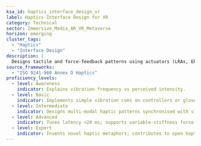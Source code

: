 ```yaml
---
ksa_id: haptics_interface_design_xr
label: Haptics-Interface Design for XR
category: Technical
sector: Immersive_Media_AR_VR_Metaverse
horizon: emerging
cluster_tags:
  - "Haptics"
  - "Interface Design"
description: |
  Designs tactile and force-feedback patterns using actuators (LRAs, ERMs, piezo, pneumatic) mapped to XR interactions; validates latency, intensity, and user comfort.
source_frameworks:
  - "ISO 9241-960 Annex D Haptics"
proficiency_levels:
  - level: Awareness
    indicator: Explains vibration frequency vs perceived intensity.
  - level: Basic
    indicator: Implements simple vibration cues on controllers or gloves.
  - level: Intermediate
    indicator: Designs multi-modal haptic patterns synchronised with visuals/audio.
  - level: Advanced
    indicator: Tunes latency <20 ms; supports variable-stiffness force-feedback.
  - level: Expert
    indicator: Invents novel haptic metaphors; contributes to open haptic code-libraries.
---
```

